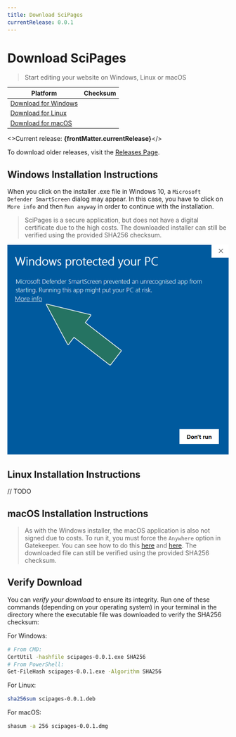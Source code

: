 ```yaml
---
title: Download SciPages
currentRelease: 0.0.1
---
```


# Download SciPages

> Start editing your website on Windows, Linux or macOS

| Platform                                                              | Checksum |
|-----------------------------------------------------------------------|----------|
| [Download for Windows](https://github.com/scipages/scipages/releases) |          |
| [Download for Linux](https://github.com/scipages/scipages/releases)   |          |
| [Download for macOS](https://github.com/scipages/scipages/releases)   |          |

<>Current release: <b>{frontMatter.currentRelease}</b></>

To download older releases, visit the [Releases Page](https://github.com/scipages/scipages/releases).

## Windows Installation Instructions

When you click on the installer .exe file in Windows 10,
a `Microsoft Defender SmartScreen` dialog may appear.
In this case, you have to click on `More info` and then `Run anyway`
in order to continue with the installation.

> SciPages is a secure application, but does not have a digital certificate due to the high costs.
> The downloaded installer can still be verified using the provided SHA256 checksum.

![Windows Defender SmartScreen](/img/download/windows-protected-your-pc.png)

## Linux Installation Instructions

// TODO

## macOS Installation Instructions

> As with the Windows installer, the macOS application is also not signed due to costs.
> To run it, you must force the `Anywhere` option in Gatekeeper.
> You can see how to do this [here](https://apple.stackexchange.com/a/294016)
> and [here](https://apple.stackexchange.com/a/412436).
> The downloaded file can still be verified using the provided SHA256 checksum.

## Verify Download

You can *verify your download* to ensure its integrity.
Run one of these commands (depending on your operating system) in your terminal in the directory
where the executable file was downloaded to verify the SHA256 checksum:

For Windows:
```bash
# From CMD:
CertUtil -hashfile scipages-0.0.1.exe SHA256
# From PowerShell:
Get-FileHash scipages-0.0.1.exe -Algorithm SHA256
```

For Linux:
```bash
sha256sum scipages-0.0.1.deb
```

For macOS:

```bash
shasum -a 256 scipages-0.0.1.dmg
```
